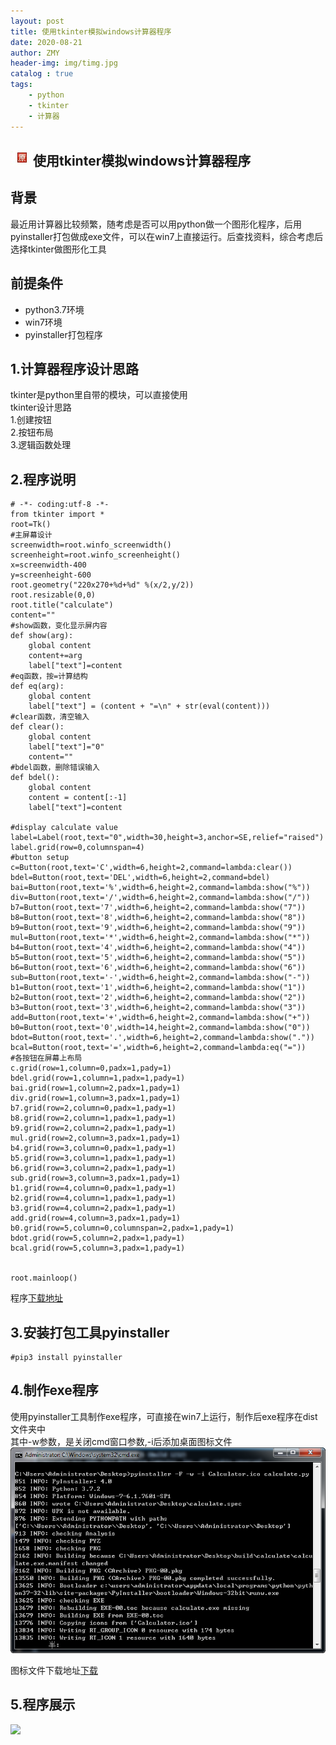 ```yaml
---
layout: post
title: 使用tkinter模拟windows计算器程序
date: 2020-08-21
author: ZMY
header-img: img/timg.jpg
catalog : true
tags:
    - python 
    - tkinter 
    - 计算器
---
```


## <img class="original" src='https://raw.githubusercontent.com/276622709/276622709.github.io/master/img/original.png'>使用tkinter模拟windows计算器程序

## 背景
最近用计算器比较频繁，随考虑是否可以用python做一个图形化程序，后用pyinstaller打包做成exe文件，可以在win7上直接运行。后查找资料，综合考虑后选择tkinter做图形化工具  
## 前提条件
+ python3.7环境
+ win7环境
+ pyinstaller打包程序

## 1.计算器程序设计思路
tkinter是python里自带的模块，可以直接使用  
tkinter设计思路  
1.创建按钮  
2.按钮布局  
3.逻辑函数处理  
## 2.程序说明
```
# -*- coding:utf-8 -*-
from tkinter import *
root=Tk()
#主屏幕设计
screenwidth=root.winfo_screenwidth()
screenheight=root.winfo_screenheight()
x=screenwidth-400
y=screenheight-600
root.geometry("220x270+%d+%d" %(x/2,y/2))
root.resizable(0,0)
root.title("calculate")
content=""
#show函数，变化显示屏内容
def show(arg):
    global content
    content+=arg
    label["text"]=content
#eq函数，按=计算结构
def eq(arg):
    global content
    label["text"] = (content + "=\n" + str(eval(content)))
#clear函数，清空输入
def clear():
    global content
    label["text"]="0"
    content=""
#bdel函数，删除错误输入
def bdel():
    global content
    content = content[:-1]
    label["text"]=content

#display calculate value
label=Label(root,text="0",width=30,height=3,anchor=SE,relief="raised")
label.grid(row=0,columnspan=4)
#button setup
c=Button(root,text='C',width=6,height=2,command=lambda:clear())
bdel=Button(root,text='DEL',width=6,height=2,command=bdel)
bai=Button(root,text='%',width=6,height=2,command=lambda:show("%"))
div=Button(root,text='/',width=6,height=2,command=lambda:show("/"))
b7=Button(root,text='7',width=6,height=2,command=lambda:show("7"))
b8=Button(root,text='8',width=6,height=2,command=lambda:show("8"))
b9=Button(root,text='9',width=6,height=2,command=lambda:show("9"))
mul=Button(root,text='*',width=6,height=2,command=lambda:show("*"))
b4=Button(root,text='4',width=6,height=2,command=lambda:show("4"))
b5=Button(root,text='5',width=6,height=2,command=lambda:show("5"))
b6=Button(root,text='6',width=6,height=2,command=lambda:show("6"))
sub=Button(root,text='-',width=6,height=2,command=lambda:show("-"))
b1=Button(root,text='1',width=6,height=2,command=lambda:show("1"))
b2=Button(root,text='2',width=6,height=2,command=lambda:show("2"))
b3=Button(root,text='3',width=6,height=2,command=lambda:show("3"))
add=Button(root,text='+',width=6,height=2,command=lambda:show("+"))
b0=Button(root,text='0',width=14,height=2,command=lambda:show("0"))
bdot=Button(root,text='.',width=6,height=2,command=lambda:show("."))
bcal=Button(root,text='=',width=6,height=2,command=lambda:eq("="))
#各按钮在屏幕上布局
c.grid(row=1,column=0,padx=1,pady=1)
bdel.grid(row=1,column=1,padx=1,pady=1)
bai.grid(row=1,column=2,padx=1,pady=1)
div.grid(row=1,column=3,padx=1,pady=1)
b7.grid(row=2,column=0,padx=1,pady=1)
b8.grid(row=2,column=1,padx=1,pady=1)
b9.grid(row=2,column=2,padx=1,pady=1)
mul.grid(row=2,column=3,padx=1,pady=1)
b4.grid(row=3,column=0,padx=1,pady=1)
b5.grid(row=3,column=1,padx=1,pady=1)
b6.grid(row=3,column=2,padx=1,pady=1)
sub.grid(row=3,column=3,padx=1,pady=1)
b1.grid(row=4,column=0,padx=1,pady=1)
b2.grid(row=4,column=1,padx=1,pady=1)
b3.grid(row=4,column=2,padx=1,pady=1)
add.grid(row=4,column=3,padx=1,pady=1)
b0.grid(row=5,column=0,columnspan=2,padx=1,pady=1)
bdot.grid(row=5,column=2,padx=1,pady=1)
bcal.grid(row=5,column=3,padx=1,pady=1)


root.mainloop()
```
程序[下载地址](https://raw.githubusercontent.com/276622709/276622709.github.io/master/code/2020-08-21/calculate.py)
## 3.安装打包工具pyinstaller  
```
#pip3 install pyinstaller
```
## 4.制作exe程序
使用pyinstaller工具制作exe程序，可直接在win7上运行，制作后exe程序在dist文件夹中  
其中-w参数，是关闭cmd窗口参数,-i后添加桌面图标文件  
![](https://raw.githubusercontent.com/276622709/276622709.github.io/master/img/2020-08-21/2020-08-20_164318.png)  

图标文件下载地址[下载](https://raw.githubusercontent.com/276622709/276622709.github.io/master/img/2020-08-21/Calculator.ico)  


## 5.程序展示
![](https://raw.githubusercontent.com/276622709/276622709.github.io/master/img/2020-08-21/11.gif)
